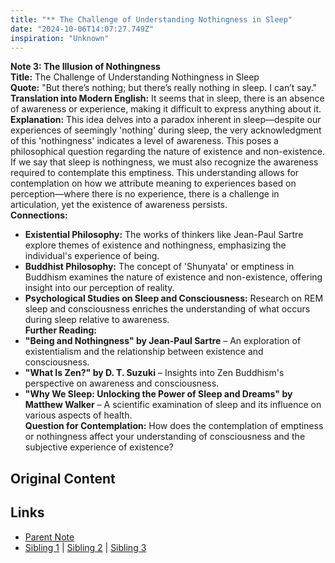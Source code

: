 ```yaml
---
title: "** The Challenge of Understanding Nothingness in Sleep"
date: "2024-10-06T14:07:27.749Z"
inspiration: "Unknown"
---
```


  
**Note 3: The Illusion of Nothingness**  
**Title:** The Challenge of Understanding Nothingness in Sleep  
**Quote:** "But there’s nothing; but there’s really nothing in sleep. I can’t say."  
**Translation into Modern English:** It seems that in sleep, there is an absence of awareness or experience, making it difficult to express anything about it.  
**Explanation:** This idea delves into a paradox inherent in sleep—despite our experiences of seemingly 'nothing' during sleep, the very acknowledgment of this 'nothingness' indicates a level of awareness. This poses a philosophical question regarding the nature of existence and non-existence. If we say that sleep is nothingness, we must also recognize the awareness required to contemplate this emptiness. This understanding allows for contemplation on how we attribute meaning to experiences based on perception—where there is no experience, there is a challenge in articulation, yet the existence of awareness persists.  
**Connections:**  
- **Existential Philosophy:** The works of thinkers like Jean-Paul Sartre explore themes of existence and nothingness, emphasizing the individual's experience of being.  
- **Buddhist Philosophy:** The concept of 'Shunyata' or emptiness in Buddhism examines the nature of existence and non-existence, offering insight into our perception of reality.  
- **Psychological Studies on Sleep and Consciousness:** Research on REM sleep and consciousness enriches the understanding of what occurs during sleep relative to awareness.  
**Further Reading:**  
- **"Being and Nothingness" by Jean-Paul Sartre** – An exploration of existentialism and the relationship between existence and consciousness.  
- **"What Is Zen?" by D. T. Suzuki** – Insights into Zen Buddhism's perspective on awareness and consciousness.  
- **"Why We Sleep: Unlocking the Power of Sleep and Dreams" by Matthew Walker** – A scientific examination of sleep and its influence on various aspects of health.  
**Question for Contemplation:** How does the contemplation of emptiness or nothingness affect your understanding of consciousness and the subjective experience of existence?  



## Original Content



## Links

- [Parent Note](/parent-note.md)
- [Sibling 1](/zettel1.md) | [Sibling 2](/zettel2.md) | [Sibling 3](/zettel3.md)
